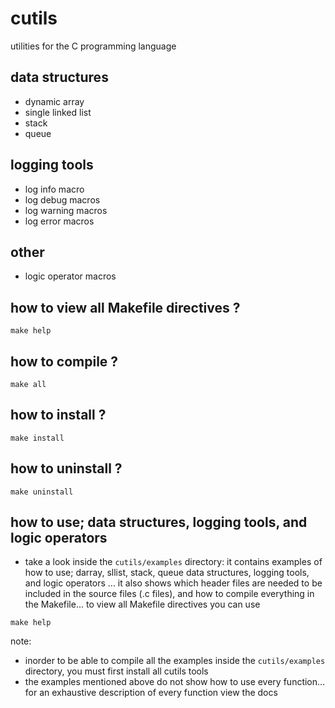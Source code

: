 # cutils
utilities for the C programming language

## data structures
- dynamic array
- single linked list
- stack
- queue

## logging tools
- log info macro
- log debug macros
- log warning macros
- log error macros

## other
- logic operator macros

## how to view all Makefile directives ?
```
make help
```

## how to compile ?
```
make all
```

## how to install ?
```
make install
```

## how to uninstall ?
```
make uninstall
```

## how to use; data structures, logging tools, and logic operators
- take a look inside the `cutils/examples` directory: it contains examples of how to use;
darray, sllist, stack, queue data structures, logging tools, and logic operators ... it also shows
which header files are needed to be included in the source files (.c files), and how to compile
everything in the Makefile... to view all Makefile directives you can use
```
make help
```

note:
- inorder to be able to compile all the examples inside the `cutils/examples` directory, you must first install all cutils tools
- the examples mentioned above do not show how to use every function... for an exhaustive description
of every function view the docs
